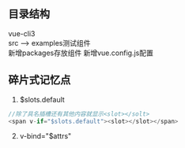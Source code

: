 ## 目录结构
vue-cli3  
src --> examples测试组件  
新增packages存放组件
新增vue.config.js配置

## 碎片式记忆点
1. $slots.default
```js
//除了具名插槽还有其他内容就显示<slot></solt>
<span v-if="$slots.default"><slot></slot></span>
```
2. v-bind="$attrs"
